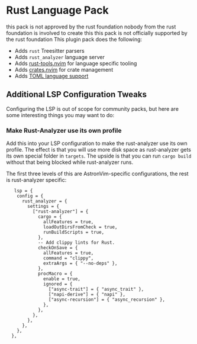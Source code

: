# Rust Language Pack
this pack is not approved by the rust foundation
nobody from the rust foundation is involved to create this
this pack is not officially supported by the rust foundation
This plugin pack does the following:

- Adds `rust` Treesitter parsers
- Adds `rust_analyzer` language server
- Adds [rust-tools.nvim](https://github.com/simrat39/rust-tools.nvim) for language specific tooling
- Adds [crates.nvim](https://github.com/Saecki/crates.nvim) for crate management
- Adds [TOML language support](../toml)

## Additional LSP Configuration Tweaks

Configuring the LSP is out of scope for community packs, but here are some interesting things you
may want to do:

### Make Rust-Analyzer use its own profile

Add this into your LSP configuration to make the rust-analyzer use its own profile. The effect is
that you will use more disk space as rust-analyzer gets its own special folder in `targets`. The
upside is that you can run `cargo build` without that being blocked while rust-analyzer runs.

The first three levels of this are AstronVim-specific configurations, the rest is rust-analyzer specific:

```
   lsp = {
    config = {
      rust_analyzer = {
        settings = {
          ["rust-analyzer"] = {
            cargo = {
              allFeatures = true,
              loadOutDirsFromCheck = true,
              runBuildScripts = true,
            },
            -- Add clippy lints for Rust.
            checkOnSave = {
              allFeatures = true,
              command = "clippy",
              extraArgs = { "--no-deps" },
            },
            procMacro = {
              enable = true,
              ignored = {
                ["async-trait"] = { "async_trait" },
                ["napi-derive"] = { "napi" },
                ["async-recursion"] = { "async_recursion" },
              },
            },
          },
        },
      },
    },
  },
```
